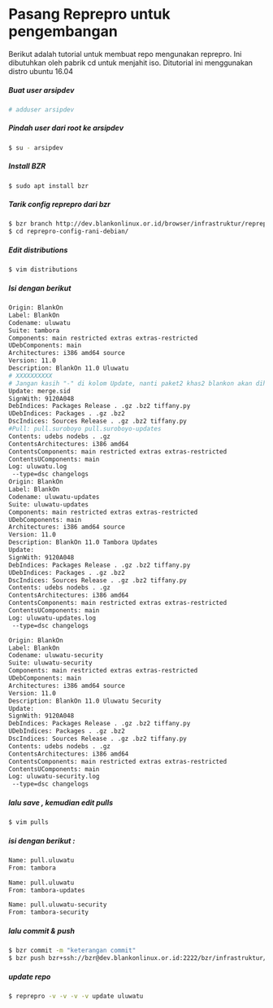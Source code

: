 # Pasang Reprepro untuk pengembangan

Berikut adalah tutorial untuk membuat repo mengunakan reprepro. Ini dibutuhkan oleh pabrik cd untuk menjahit iso.  Ditutorial ini menggunakan distro ubuntu 16.04

##### Buat user arsipdev
```sh
# adduser arsipdev
```
##### Pindah user dari root ke arsipdev
```sh
$ su - arsipdev
```
##### Install BZR
```sh
$ sudo apt install bzr
```
##### Tarik config reprepro dari bzr 
```sh
$ bzr branch http://dev.blankonlinux.or.id/browser/infrastruktur/reprepro-config-rani-debian
$ cd reprepro-config-rani-debian/
```

##### Edit distributions
```sh
$ vim distributions
```
##### Isi dengan berikut 
```sh
Origin: BlankOn
Label: BlankOn
Codename: uluwatu
Suite: tambora
Components: main restricted extras extras-restricted
UDebComponents: main
Architectures: i386 amd64 source
Version: 11.0
Description: BlankOn 11.0 Uluwatu
# XXXXXXXXXX
# Jangan kasih "-" di kolom Update, nanti paket2 khas2 blankon akan dihapus
Update: merge.sid
SignWith: 9120A048
DebIndices: Packages Release . .gz .bz2 tiffany.py
UDebIndices: Packages . .gz .bz2
DscIndices: Sources Release . .gz .bz2 tiffany.py
#Pull: pull.suroboyo pull.suroboyo-updates
Contents: udebs nodebs . .gz
ContentsArchitectures: i386 amd64
ContentsComponents: main restricted extras extras-restricted
ContentsUComponents: main
Log: uluwatu.log
 --type=dsc changelogs
Origin: BlankOn
Label: BlankOn
Codename: uluwatu-updates
Suite: uluwatu-updates
Components: main restricted extras extras-restricted
UDebComponents: main
Architectures: i386 amd64 source
Version: 11.0
Description: BlankOn 11.0 Tambora Updates
Update:
SignWith: 9120A048
DebIndices: Packages Release . .gz .bz2 tiffany.py
UDebIndices: Packages . .gz .bz2
DscIndices: Sources Release . .gz .bz2 tiffany.py
Contents: udebs nodebs . .gz
ContentsArchitectures: i386 amd64
ContentsComponents: main restricted extras extras-restricted
ContentsUComponents: main
Log: uluwatu-updates.log
 --type=dsc changelogs

Origin: BlankOn
Label: BlankOn
Codename: uluwatu-security
Suite: uluwatu-security
Components: main restricted extras extras-restricted
UDebComponents: main
Architectures: i386 amd64 source
Version: 11.0
Description: BlankOn 11.0 Uluwatu Security
Update:
SignWith: 9120A048
DebIndices: Packages Release . .gz .bz2 tiffany.py
UDebIndices: Packages . .gz .bz2
DscIndices: Sources Release . .gz .bz2 tiffany.py
Contents: udebs nodebs . .gz
ContentsArchitectures: i386 amd64
ContentsComponents: main restricted extras extras-restricted
ContentsUComponents: main
Log: uluwatu-security.log
 --type=dsc changelogs
```
##### lalu save , kemudian edit pulls
```sh
$ vim pulls
```
##### isi dengan berikut : 
```sh
Name: pull.uluwatu
From: tambora

Name: pull.uluwatu
From: tambora-updates

Name: pull.uluwatu-security
From: tambora-security
```
##### lalu commit & push
```sh
$ bzr commit -m "keterangan commit"
$ bzr push bzr+ssh://bzr@dev.blankonlinux.or.id:2222/bzr/infrastruktur//reprepro-config-rani-debian
```

##### update repo 
```sh
$ reprepro -v -v -v -v update uluwatu
```



